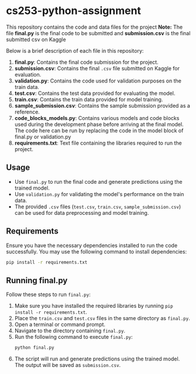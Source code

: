 # cs253-python-assignment

This repository contains the code and data files for the project
**Note:** The file **final.py** is the final code to be submitted and **submission.csv** is the final submitted csv on Kaggle

Below is a brief description of each file in this repository:

1. **final.py**: Contains the final code submission for the project.
2. **submission.csv**: Contains the final `.csv` file submitted on Kaggle for evaluation.
3. **validation.py**: Contains the code used for validation purposes on the train data.
4. **test.csv**: Contains the test data provided for evaluating the model.
5. **train.csv**: Contains the train data provided for model training.
6. **sample_submission.csv**: Contains the sample submission provided as a reference.
7. **code_blocks_models.py**: Contains various models and code blocks used during the development phase before arriving at the final model. The code here can be run by replacing the code in the model block of final.py or validation.py
8. **requirements.txt**: Text file containing the libraries required to run the project.

## Usage

- Use `final.py` to run the final code and generate predictions using the trained model.
- Use `validation.py` for validating the model's performance on the train data.
- The provided `.csv` files (`test.csv`, `train.csv`, `sample_submission.csv`) can be used for data preprocessing and model training.

## Requirements

Ensure you have the necessary dependencies installed to run the code successfully. You may use the following command to install dependencies:

```bash
pip install -r requirements.txt
```

## Running final.py

Follow these steps to run `final.py`:

1. Make sure you have installed the required libraries by running `pip install -r requirements.txt`.
2. Place the `train.csv` and `test.csv` files in the same directory as `final.py`.
3. Open a terminal or command prompt.
4. Navigate to the directory containing `final.py`.
5. Run the following command to execute `final.py`:
   ```bash
   python final.py
   ```
6. The script will run and generate predictions using the trained model. The output will be saved as `submission.csv`.
